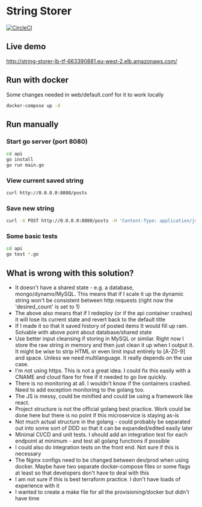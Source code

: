 # String Storer

[![CircleCI](https://circleci.com/gh/ElliottLandsborough/string-storer.svg?style=svg)](https://circleci.com/gh/ElliottLandsborough/string-storer)

## Live demo

http://string-storer-lb-tf-663390881.eu-west-2.elb.amazonaws.com/

## Run with docker

Some changes needed in web/default.conf for it to work locally

```bash
docker-compose up -d
```

## Run manually

### Start go server (port 8080)

```bash
cd api
go install
go run main.go
```

### View current saved string

```bash
curl http://0.0.0.0:8080/posts
```

### Save new string

```bash
curl -X POST http://0.0.0.0:8080/posts -H 'Content-Type: application/json' -d '{"title":"a new title"}'
```

### Some basic tests

```bash
cd api
go test *.go
```

## What is wrong with this solution?

 - It doesn't have a shared state - e.g. a database, mongo/dynamo/MySQL. This means that if I scale it up the dynamic string won't be consistent between http requests (right now the 'desired_count' is set to 1)
 - The above also means that if I redeploy (or if the api container crashes) it will lose its current state and revert back to the default title
 - If I made it so that it saved history of posted items It would fill up ram. Solvable with above point about database/shared state
 - Use better input cleansing if storing in MySQL or similar. Right now I store the raw string in memory and then just clean it up when I output it. It might be wise to strip HTML or even limit input entirely to [A-Z0-9] and space. Unless we need multilanguage. It really depends on the use case.
 - I'm not using https. This is not a great idea. I could fix this easily with a CNAME and cloud flare for free if it needed to go live quickly.
 - There is no monitoring at all. I wouldn't know if the containers crashed. Need to add exception monitoring to the golang too.
 - The JS is messy, could be minified and could be using a framework like react.
 - Project structure is not the official golang best practice. Work could be done here but there is no point if this microservice is staying as-is
 - Not much actual structure in the golang - could probably be separated out into some sort of DDD so that it can be expanded/edited easily later
 - Minimal CI/CD and unit tests. I should add an integration test for each endpoint at minimum - and test all golang functions if possible
 - I could also do integration tests on the front end. Not sure if this is necessary
 - The Nginx configs need to be changed between dev/prod when using docker. Maybe have two separate docker-compose files or some flags at least so that developers don't have to deal with this
 - I am not sure if this is best terraform practice. I don't have loads of experience with it
 - I wanted to create a make file for all the provisioning/docker but didn't have time